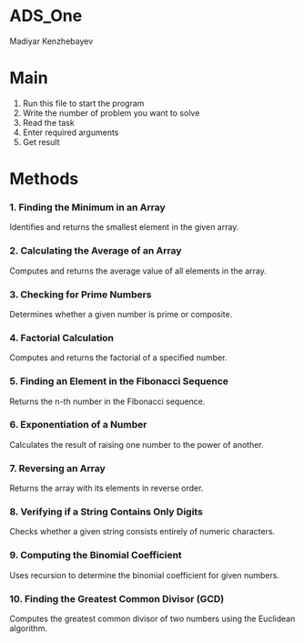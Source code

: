 # ADS_One
Madiyar Kenzhebayev
# Main
1. Run this file to start the program
2. Write the number of problem you want to solve
3. Read the task
4. Enter required arguments
5. Get result

# Methods

### 1. Finding the Minimum in an Array
Identifies and returns the smallest element in the given array.

### 2. Calculating the Average of an Array
Computes and returns the average value of all elements in the array.

### 3. Checking for Prime Numbers
Determines whether a given number is prime or composite.

### 4. Factorial Calculation
Computes and returns the factorial of a specified number.

### 5. Finding an Element in the Fibonacci Sequence
Returns the n-th number in the Fibonacci sequence.

### 6. Exponentiation of a Number
Calculates the result of raising one number to the power of another.

### 7. Reversing an Array
Returns the array with its elements in reverse order.

### 8. Verifying if a String Contains Only Digits
Checks whether a given string consists entirely of numeric characters.

### 9. Computing the Binomial Coefficient
Uses recursion to determine the binomial coefficient for given numbers.

### 10. Finding the Greatest Common Divisor (GCD)
Computes the greatest common divisor of two numbers using the Euclidean algorithm.
